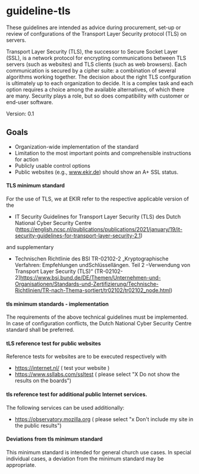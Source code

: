# guideline-tls
These guidelines are intended as advice during procurement, set-up or review of confgurations of the Transport Layer Security protocol (TLS) on servers.

Transport Layer Security (TLS), the successor to Secure Socket Layer (SSL), is a network protocol for encrypting communications between TLS servers (such as websites) and TLS clients (such as web browsers). Each communication is secured by a cipher suite: a combination of several algorithms working together. The decision about the right TLS confguration is ultimately up to each organization to decide. It is a complex task and each option requires a choice among the available alternatives, of which there are many. Security plays a role, but so does compatibility with customer or end-user software.

Version: 0.1

## Goals
- Organization-wide implementation of the standard
- Limitation to the most important points and comprehensible instructions for action
- Publicly usable control options
- Public websites (e.g., www.ekir.de) should show an A+ SSL status.

#### TLS minimum standard
For the use of TLS, we at EKIR refer to the respective applicable version of the

- IT Security Guidelines for Transport Layer Security (TLS) des Dutch National Cyber Security Centre (https://english.ncsc.nl/publications/publications/2021/january/19/it-security-guidelines-for-transport-layer-security-2.1)

and supplementary

- Technischen Richtlinie des BSI TR-02102-2 „Kryptographische Verfahren: Empfehlungen undSchlüssellängen. Teil 2 –Verwendung von Transport Layer Security (TLS)“ (TR-02102-2]https://www.bsi.bund.de/DE/Themen/Unternehmen-und-Organisationen/Standards-und-Zertifizierung/Technische-Richtlinien/TR-nach-Thema-sortiert/tr02102/tr02102_node.html)

#### tls minimum standards - implementation
The requirements of the above technical guidelines must be implemented. In case of configuration conflicts, the Dutch National Cyber Security Centre standard shall be preferred.

#### tLS reference test for public websites
Reference tests for websites are to be executed respectively with 
- https://internet.nl/ ( test your website )
- https://www.ssllabs.com/ssltest ( please select "X Do not show the results on the boards")

#### tls reference test for additional public Internet services.
The following services can be used additionally:
- https://observatory.mozilla.org ( please select "x Don't include my site in the public results")

#### Deviations from tls minimum standard
This minimum standard is intended for general church use cases. In special individual cases, a deviation from the minimum standard may be appropriate.
